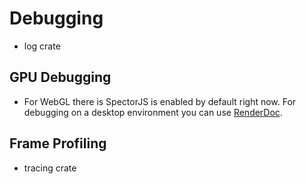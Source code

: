# Debugging

* log crate



## GPU Debugging

* For WebGL there is SpectorJS is enabled by default right now. For debugging on a desktop environment you can use
  [RenderDoc](https://renderdoc.org/).

## Frame Profiling

* tracing crate